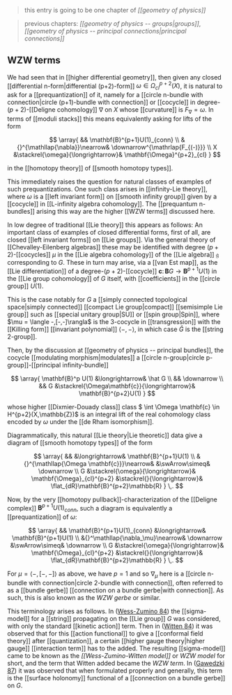 
> this entry is going to be one chapter of _[[geometry of physics]]_

> previous chapters: _[[geometry of physics -- groups|groups]]_, _[[geometry of physics -- principal connections|principal connections]]_

## WZW terms

We had seen that in [[higher differential geometry]], then given any closed [[differential n-form|differential (p+2)-form]] $\omega \in \Omega^{p+2}_{cl}(X)$, it is natural to ask for a [[prequantization]] of it, namely for a [[circle n-bundle with connection|circle (p+1)-bundle with connection]] or [[cocycle]] in degree-$(p+2)$-[[Deligne cohomology]] $\nabla$ on $X$ whose [[curvature]] is $F_\nabla = \omega$. In terms of [[moduli stacks]] this means equivalently asking for lifts of the form

$$
  \array{
    && \mathbf{B}^{p+1}U(1)_{conn}
    \\
    &{}^{\mathllap{\nabla}}\nearrow& \downarrow^{\mathrlap{F_{(-)}}}
    \\
    X
    &\stackrel{\omega}{\longrightarrow}&
   \mathbf{\Omega}^{p+2}_{cl}
  }
$$ 

in the [[homotopy theory]] of [[smooth homotopy types]].

This immediately raises the question for natural classes of examples of such prequantizations. One such class arises in [[infinity-Lie theory]], where $\omega$ is a [[left invariant form]] on [[smooth infinity group]] given by a [[cocycle]] in [[L-infinity algebra cohomology]]. The [[prequantum n-bundles]] arising this way are the higher [[WZW terms]] discussed here.

In low degree of traditional [[Lie theory]] this appears as follows: An important class of examples of closed differential forms,  first of all, are closed [[left invariant forms]] on [[Lie groups]]. Via the general theory of [[Chevalley-Eilenberg algebras]] these may be identified with degree $(p+2)$-[[cocycles]] $\mu$ in the [[Lie algebra cohomology]] of the [[Lie algebra]] $\mathfrak{g}$ corresponding to $G$. These in turn may arise, via a [[van Est map]], as the [[Lie differentiation]] of a degree-$(p+2)$-[[cocycle]] $\mathbf{c} \colon \mathbf{B}G \to \mathbf{B}^{p+1}U(1)$ in the [[Lie group cohomology]] of $G$ itself, with [[coefficients]] in the [[circle group]] $U(1)$. 

This is the case notably for $G$ a [[simply connected topological space|simply connected]] [[compact Lie group|compact]] [[semisimple Lie group]] such as [[special unitary group|SU]] or [[spin group|Spin]], where $\mu = \langle -,[-,-]\rangla$ is the 3-cocycle in [[transgression]] with the [[Killing form]] [[invariant polynomial]] $\langle -,-\rangle$, in which case $\hat G$ is the [[string 2-group]].

Then, by the discussion at [[geometry of physics -- principal bundles]], the cocycle [[modulating morphism|modulates]] a [[circle n-group|circle p-group]]-[[principal infinity-bundle]] 

$$
  \array{
     \mathbf{B}^p U(1) &\longrightarrow& \hat G
     \\
     && \downarrow
     \\
     && G &\stackrel{\Omega\mathbf{c}}{\longrightarrow}& \mathbf{B}^{p+2}U(1)
  }
$$

whose higher [[Dixmier-Douady class]] class $ \int \Omega \mathbf{c} \in H^{p+2}(X,\mathbb{Z})$ is an integral lift of the real cohomology class encoded by $\omega$ under the [[de Rham isomorphism]].

Diagrammatically, this natural [[Lie theory|Lie theoretic]] data give a diagram of [[smooth homotopy types]] of the form

$$
  \array{
     && &\longrightarrow& \mathbf{B}^{p+1}U(1)
     \\
     &{}^{\mathllap{\Omega \mathbf{c}}}\nearrow& &\swArrow\simeq& \downarrow
     \\
     G &\stackrel{\omega}{\longrightarrow}& \mathbf{\Omega}_{cl}^{p+2} &\stackrel{}{\longrightarrow}& \flat_{dR}\mathbf{B}^{p+2}\mathbb{R}
  }
  \,.
$$

Now, by the very [[homotopy pullback]]-characterization of the [[Deligne complex]] $\mathbf{B}^{p+1}U(1)_{conn}$, such a diagram is equivalently a [[prequantization]] of $\omega$:

$$
  \array{
     && \mathbf{B}^{p+1}U(1)_{conn} &\longrightarrow& \mathbf{B}^{p+1}U(1)
     \\
     &{}^\mathllap{\nabla_\mu}\nearrow& \downarrow &\swArrow\simeq& \downarrow
     \\
     G &\stackrel{\omega}{\longrightarrow}& \mathbf{\Omega}_{cl}^{p+2} &\stackrel{}{\longrightarrow}& \flat_{dR}\mathbf{B}^{p+2}\mathbb{R}
  }
  \,.
$$

For $\mu = \langle -,[-,-]\rangle$ as above, we have $p= 1$ and so $\nabla_\mu$ here is a [[circle n-bundle with connection|circle 2-bundle with connection]], often referred to as a [[bundle gerbe]] [[connection on a bundle gerbe|with connection]]. As such, this is also known as the _WZW gerbe_ or similar.

This terminology arises as follows. In ([Wess-Zumino 84](Wess-Zumino-Witten+model#WessZumino71)) the [[sigma-model]] for a [[string]] propagating on the [[Lie group]] $G$ was considered, with only the standard [[kinetic action]] term. Then in ([Witten 84](Wess-Zumino-Witten+model#Witten84)) it was observed that for this [[action functional]] to give a [[conformal field theory]] after [[quantization]], a certain [[higher gauge theory|higher gauge]] [[interaction term]] has to the added. The resulting [[sigma-model]] came to be known as the _[[Wess-Zumino-Witten model]]_ or _WZW model_ for short, and the term that Witten added became the _WZW term_. In ([Gawedzki 87](Wess-Zumino-Witten+model#Gawedzki87)) it was observed that when formulated properly and generally, this term is the [[surface holonomy]] functional of a [[connection on a bundle gerbe]] on $G$. 


